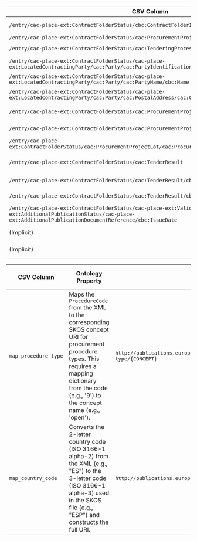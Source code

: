 | CSV Column           | Ontology Property | Entity Class | Rel. Entity Class | Subject Generation    | Join Condition | Datatype | Function Name | Function Output |
| --- | --- | --- | --- | --- | --- | --- | --- | --- |
| `/entry/cac-place-ext:ContractFolderStatus/cbc:ContractFolderID` | `:hasIdentifierValue` | `:Identifier` |  | `ex:identifier/{value}` | The `:Procedure` (`ex:procedure/{value}`) is linked via `:hasID` to this Identifier. | `xsd:string` |  |  |
| `/entry/cac-place-ext:ContractFolderStatus/cac:ProcurementProject/cbc:Name` | `dcterms:title` | `:Procedure` |  | `ex:procedure/{ContractFolderID}` |  | `xsd:string` |  |  |
| `/entry/cac-place-ext:ContractFolderStatus/cac:TenderingProcess/cbc:ProcedureCode` | `:hasProcedureType` | `:Procedure` | `skos:Concept` | `ex:procedure/{ContractFolderID}` |  |  | `map_procedure_type` | `http://publications.europa.eu/resource/authority/procurement-procedure-type/{CONCEPT}` |
| `/entry/cac-place-ext:ContractFolderStatus/cac-place-ext:LocatedContractingParty/cac:Party/cac:PartyIdentification[cbc:ID/@schemeName='NIF']/cbc:ID` | `:hasIdentifierValue` | `:Identifier` |  | `ex:identifier/{NIF}` | The `org:Organization` (`ex:organization/{NIF}`) is linked via `:hasID`. | `xsd:string` |  |  |
| `/entry/cac-place-ext:ContractFolderStatus/cac-place-ext:LocatedContractingParty/cac:Party/cac:PartyName/cbc:Name` | `rdfs:label` | `org:Organization` |  | `ex:organization/{OrgNIF}` |  | `xsd:string` |  |  |
| `/entry/cac-place-ext:ContractFolderStatus/cac-place-ext:LocatedContractingParty/cac:Party/cac:PostalAddress/cac:Country/cbc:IdentificationCode` | `:hasCountryCode` | `locn:Address` | `skos:Concept` | `ex:address/{OrgNIF}` | The `org:Organization` is linked to this `locn:Address` via `org:registeredAddress`. |  | `map_country_code` | `http://publications.europa.eu/resource/authority/country/{3_LETTER_CODE}` |
| `/entry/cac-place-ext:ContractFolderStatus/cac:ProcurementProjectLot` | `:hasProcurementScopeDividedIntoLot` | `:Procedure` | `:Lot` | `ex:procedure/{ContractFolderID}` | The object of this property is the corresponding Lot instance: `ex:lot/{ContractFolderID}/{LotID}`. |  |  |  |
| `/entry/cac-place-ext:ContractFolderStatus/cac:ProcurementProjectLot/cbc:ID` | `:hasIdentifierValue` | `:Identifier` |  | `ex:identifier/{LotID}` | The `:Lot` (`ex:lot/{ContractFolderID}/{LotID}`) is linked via `:hasID`. | `xsd:string` |  |  |
| `/entry/cac-place-ext:ContractFolderStatus/cac:ProcurementProjectLot/cac:ProcurementProject/cbc:Name` | `dcterms:title` | `:Lot` |  | `ex:lot/{ContractFolderID}/{LotID}` |  | `xsd:string` |  |  |
| `/entry/cac-place-ext:ContractFolderStatus/cac:TenderResult` | `:describesLot` | `:LotAwardOutcome` | `:Lot` | `ex:lot-award-outcome/{ContractFolderID}/{LotID}` | Join `TenderResult` with `ProcurementProjectLot` where `cac:AwardedTenderedProject/cbc:ProcurementProjectLotID` = `cbc:ID`. |  |  |  |
| `/entry/cac-place-ext:ContractFolderStatus/cac:TenderResult/cbc:AwardDate` | `:hasAwardDecisionDate` | `:LotAwardOutcome` |  | `ex:lot-award-outcome/{ContractFolderID}/{LotID}` | Join based on Lot ID. | `xsd:date` |  |  |
| `/entry/cac-place-ext:ContractFolderStatus/cac:TenderResult/cbc:ReceivedTenderQuantity` | `:hasReceivedTenders` | `:SubmissionStatisticalInformation` |  | `ex:submission-stats/{ContractFolderID}/{LotID}` | The `:SubmissionStatisticalInformation` subject is linked to its `:Lot` via `:concernsSubmissionsForLot`. | `xsd:integer` |  |  |
| `/entry/cac-place-ext:ContractFolderStatus/cac-place-ext:ValidNoticeInfo/cac-place-ext:AdditionalPublicationStatus/cac-place-ext:AdditionalPublicationDocumentReference/cbc:IssueDate` | `:hasDispatchDate` | `:ResultNotice` |  | `ex:notice/{ContractFolderID}` | Use the first `IssueDate` found under this path. | `xsd:date` |  |  |
| (Implicit) | `:refersToRole` | `:ResultNotice` | `:Buyer` | `ex:notice/{ContractFolderID}` | The object is the `:Buyer` role instance: `ex:buyer/{ContractFolderID}`. |  |  |  |
| (Implicit) | `:playedByOrganisation` | `:Buyer` | `org:Organization` | `ex:buyer/{ContractFolderID}` | The object is the `org:Organization` instance: `ex:organization/{OrgNIF}`. |  |  |  |

| CSV Column           | Ontology Property | Entity Class | Rel. Entity Class | Subject Generation    | Join Condition | Datatype | Function Name | Function Output |
| --- | --- | --- | --- | --- | --- | --- | --- | --- |
| `map_procedure_type` | Maps the `ProcedureCode` from the XML to the corresponding SKOS concept URI for procurement procedure types. This requires a mapping dictionary from the code (e.g., '9') to the concept name (e.g., 'open'). | `http://publications.europa.eu/resource/authority/procurement-procedure-type/{CONCEPT}` |
| `map_country_code` | Converts the 2-letter country code (ISO 3166-1 alpha-2) from the XML (e.g., "ES") to the 3-letter code (ISO 3166-1 alpha-3) used in the SKOS file (e.g., "ESP") and constructs the full URI. | `http://publications.europa.eu/resource/authority/country/{3_LETTER_CODE}` |
